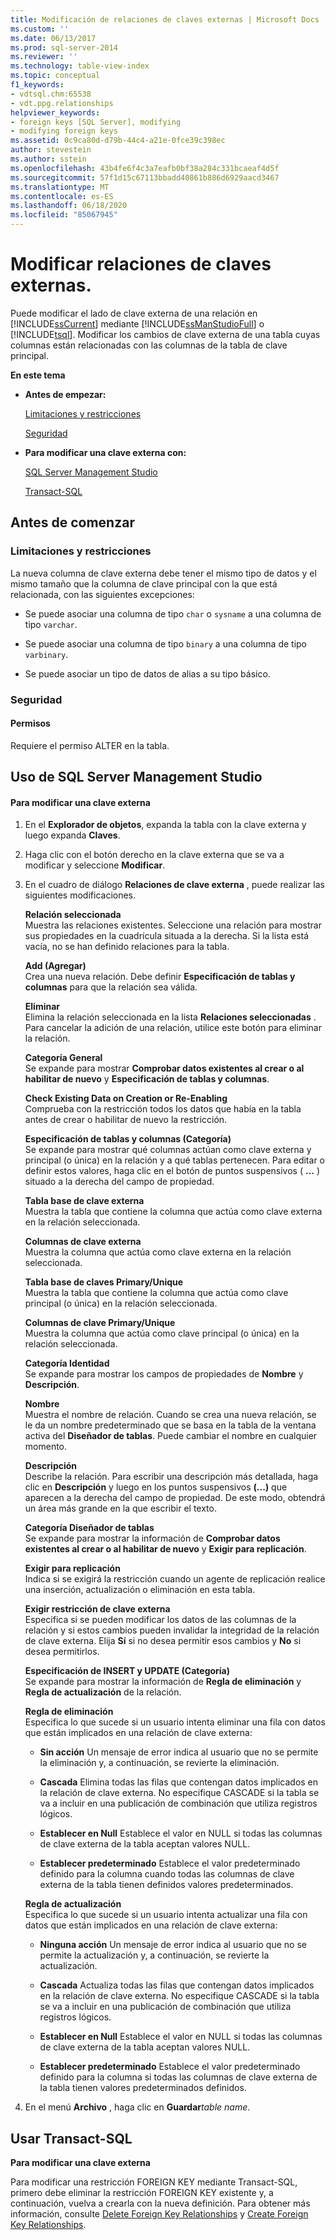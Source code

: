 ```yaml
---
title: Modificación de relaciones de claves externas | Microsoft Docs
ms.custom: ''
ms.date: 06/13/2017
ms.prod: sql-server-2014
ms.reviewer: ''
ms.technology: table-view-index
ms.topic: conceptual
f1_keywords:
- vdtsql.chm:65538
- vdt.ppg.relationships
helpviewer_keywords:
- foreign keys [SQL Server], modifying
- modifying foreign keys
ms.assetid: 0c9ca80d-d79b-44c4-a21e-0fce39c398ec
author: stevestein
ms.author: sstein
ms.openlocfilehash: 43b4fe6f4c3a7eafb0bf38a284c331bcaeaf4d5f
ms.sourcegitcommit: 57f1d15c67113bbadd40861b886d6929aacd3467
ms.translationtype: MT
ms.contentlocale: es-ES
ms.lasthandoff: 06/18/2020
ms.locfileid: "85067945"
---
```

# <a name="modify-foreign-key-relationships"></a>Modificar relaciones de claves externas.
  Puede modificar el lado de clave externa de una relación en [!INCLUDE[ssCurrent](../../includes/sscurrent-md.md)] mediante [!INCLUDE[ssManStudioFull](../../includes/ssmanstudiofull-md.md)] o [!INCLUDE[tsql](../../includes/tsql-md.md)]. Modificar los cambios de clave externa de una tabla cuyas columnas están relacionadas con las columnas de la tabla de clave principal.  
  
 **En este tema**  
  
-   **Antes de empezar:**  
  
     [Limitaciones y restricciones](#Restrictions)  
  
     [Seguridad](#Security)  
  
-   **Para modificar una clave externa con:**  
  
     [SQL Server Management Studio](#SSMSProcedure)  
  
     [Transact-SQL](#TsqlProcedure)  
  
##  <a name="before-you-begin"></a><a name="BeforeYouBegin"></a> Antes de comenzar  
  
###  <a name="limitations-and-restrictions"></a><a name="Restrictions"></a> Limitaciones y restricciones  
 La nueva columna de clave externa debe tener el mismo tipo de datos y el mismo tamaño que la columna de clave principal con la que está relacionada, con las siguientes excepciones:  
  
-   Se puede asociar una columna de tipo `char` o `sysname` a una columna de tipo `varchar`.  
  
-   Se puede asociar una columna de tipo `binary` a una columna de tipo `varbinary`.  
  
-   Se puede asociar un tipo de datos de alias a su tipo básico.  
  
###  <a name="security"></a><a name="Security"></a> Seguridad  
  
####  <a name="permissions"></a><a name="Permissions"></a> Permisos  
 Requiere el permiso ALTER en la tabla.  
  
##  <a name="using-sql-server-management-studio"></a><a name="SSMSProcedure"></a> Uso de SQL Server Management Studio  
  
#### <a name="to-modify-a-foreign-key"></a>Para modificar una clave externa  
  
1.  En el **Explorador de objetos**, expanda la tabla con la clave externa y luego expanda **Claves**.  
  
2.  Haga clic con el botón derecho en la clave externa que se va a modificar y seleccione **Modificar**.  
  
3.  En el cuadro de diálogo **Relaciones de clave externa** , puede realizar las siguientes modificaciones.  
  
     **Relación seleccionada**  
     Muestra las relaciones existentes. Seleccione una relación para mostrar sus propiedades en la cuadrícula situada a la derecha. Si la lista está vacía, no se han definido relaciones para la tabla.  
  
     **Add (Agregar)**  
     Crea una nueva relación. Debe definir **Especificación de tablas y columnas** para que la relación sea válida.  
  
     **Eliminar**  
     Elimina la relación seleccionada en la lista **Relaciones seleccionadas** . Para cancelar la adición de una relación, utilice este botón para eliminar la relación.  
  
     **Categoría General**  
     Se expande para mostrar **Comprobar datos existentes al crear o al habilitar de nuevo** y **Especificación de tablas y columnas**.  
  
     **Check Existing Data on Creation or Re-Enabling**  
     Comprueba con la restricción todos los datos que había en la tabla antes de crear o habilitar de nuevo la restricción.  
  
     **Especificación de tablas y columnas (Categoría)**  
     Se expande para mostrar qué columnas actúan como clave externa y principal (o única) en la relación y a qué tablas pertenecen. Para editar o definir estos valores, haga clic en el botón de puntos suspensivos ( **...** ) situado a la derecha del campo de propiedad.  
  
     **Tabla base de clave externa**  
     Muestra la tabla que contiene la columna que actúa como clave externa en la relación seleccionada.  
  
     **Columnas de clave externa**  
     Muestra la columna que actúa como clave externa en la relación seleccionada.  
  
     **Tabla base de claves Primary/Unique**  
     Muestra la tabla que contiene la columna que actúa como clave principal (o única) en la relación seleccionada.  
  
     **Columnas de clave Primary/Unique**  
     Muestra la columna que actúa como clave principal (o única) en la relación seleccionada.  
  
     **Categoría Identidad**  
     Se expande para mostrar los campos de propiedades de **Nombre** y **Descripción**.  
  
     **Nombre**  
     Muestra el nombre de relación. Cuando se crea una nueva relación, se le da un nombre predeterminado que se basa en la tabla de la ventana activa del **Diseñador de tablas**. Puede cambiar el nombre en cualquier momento.  
  
     **Descripción**  
     Describe la relación. Para escribir una descripción más detallada, haga clic en **Descripción** y luego en los puntos suspensivos **(...)** que aparecen a la derecha del campo de propiedad. De este modo, obtendrá un área más grande en la que escribir el texto.  
  
     **Categoría Diseñador de tablas**  
     Se expande para mostrar la información de **Comprobar datos existentes al crear o al habilitar de nuevo** y **Exigir para replicación**.  
  
     **Exigir para replicación**  
     Indica si se exigirá la restricción cuando un agente de replicación realice una inserción, actualización o eliminación en esta tabla.  
  
     **Exigir restricción de clave externa**  
     Especifica si se pueden modificar los datos de las columnas de la relación y si estos cambios pueden invalidar la integridad de la relación de clave externa. Elija **Sí** si no desea permitir esos cambios y **No** si desea permitirlos.  
  
     **Especificación de INSERT y UPDATE (Categoría)**  
     Se expande para mostrar la información de **Regla de eliminación** y **Regla de actualización** de la relación.  
  
     **Regla de eliminación**  
     Especifica lo que sucede si un usuario intenta eliminar una fila con datos que están implicados en una relación de clave externa:  
  
    -   **Sin acción** Un mensaje de error indica al usuario que no se permite la eliminación y, a continuación, se revierte la eliminación.  
  
    -   **Cascada** Elimina todas las filas que contengan datos implicados en la relación de clave externa. No especifique CASCADE si la tabla se va a incluir en una publicación de combinación que utiliza registros lógicos.  
  
    -   **Establecer en Null** Establece el valor en NULL si todas las columnas de clave externa de la tabla aceptan valores NULL.  
  
    -   **Establecer predeterminado** Establece el valor predeterminado definido para la columna cuando todas las columnas de clave externa de la tabla tienen definidos valores predeterminados.  
  
     **Regla de actualización**  
     Especifica lo que sucede si un usuario intenta actualizar una fila con datos que están implicados en una relación de clave externa:  
  
    -   **Ninguna acción** Un mensaje de error indica al usuario que no se permite la actualización y, a continuación, se revierte la actualización.  
  
    -   **Cascada** Actualiza todas las filas que contengan datos implicados en la relación de clave externa. No especifique CASCADE si la tabla se va a incluir en una publicación de combinación que utiliza registros lógicos.  
  
    -   **Establecer en Null** Establece el valor en NULL si todas las columnas de clave externa de la tabla aceptan valores NULL.  
  
    -   **Establecer predeterminado** Establece el valor predeterminado definido para la columna si todas las columnas de clave externa de la tabla tienen valores predeterminados definidos.  
  
4.  En el menú **Archivo** , haga clic en **Guardar**_table name_.  
  
##  <a name="using-transact-sql"></a><a name="TsqlProcedure"></a> Usar Transact-SQL  
 **Para modificar una clave externa**  
  
 Para modificar una restricción FOREIGN KEY mediante Transact-SQL, primero debe eliminar la restricción FOREIGN KEY existente y, a continuación, vuelva a crearla con la nueva definición. Para obtener más información, consulte [Delete Foreign Key Relationships](delete-foreign-key-relationships.md) y [Create Foreign Key Relationships](create-foreign-key-relationships.md).  
  
###  <a name="TsqlExample"></a>  
